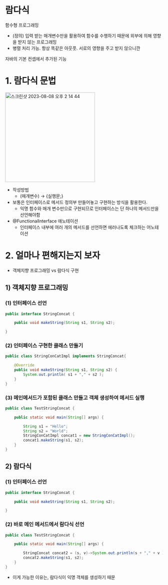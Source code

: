 # 람다식

함수형 프로그래밍

- (정의) 입력 받는 매개변수만을 활용하여 함수를 수행하기 때문에 외부에 의해 영향을 받지 않는 프로그래밍
- 병렬 처리 가능. 항상 똑같은 아웃풋. 서로의 영향을 주고 받지 않으니깐

자바의 기본 컨셉에서 추가된 기능

# 1. 람다식 문법

<img width="287" alt="스크린샷 2023-08-08 오후 2 14 44" src="https://github.com/HyemIin/TIL/assets/114489245/ae854335-77aa-498d-a194-b28c097ccf9b">

- 작성방법
    - (매개변수) → {실행문;}
- 보통은 인터페이스로 메서드 정의부 만들어놓고 구현하는 방식을 활용한다.
    - 익명 함수와 매개 변수만으로 구현되므로 인터페이스는 단 하나의 메서드만을 선언해야함
- @FunctionalInterface 애노테이션
    - 인터페이스 내부에 여러 개의 메서드를 선언하면 에러나도록 체크하는 어노테이션

# 2. 얼마나 편해지는지 보자

- 객체지향 프로그래밍 vs 람다식 구현

## 1) 객체지향 프로그래밍

### (1) 인터페이스 선언

```java
public interface StringConcat {

	public void makeString(String s1, String s2);

}
```

### (2) 인터페이스 구현한 클래스 만들기

```java
public class StringConCatImpl implements StringConcat{

	@Override
	public void makeString(String s1, String s2) {
		System.out.println( s1 + "," + s2 );
	}
}
```

### (3) 메인메서드가 포함된 클래스 만들고 객체 생성하여 메서드 실행

```java
public class TestStringConcat {

	public static void main(String[] args) {

		String s1 = "Hello";
		String s2 = "World";
		StringConCatImpl concat1 = new StringConCatImpl();
		concat1.makeString(s1, s2);
    }
}
```

## 2) 람다식

### (1) 인터페이스 선언

```java
public interface StringConcat {

	public void makeString(String s1, String s2);

}
```

### (2) 바로 메인 메서드에서 람다식 선언

```java
public class TestStringConcat {

	public static void main(String[] args) {

		StringConcat concat2 = (s, v)->System.out.println(s + "," + v );
		concat2.makeString(s1, s2);
    }
}
```

- 이게 가능한 이유는, 람다식이 익명 객체를 생성하기 때문
